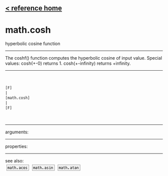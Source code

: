 [< reference home](index.html)
---

# math.cosh


hyperbolic cosine function

---

The coshf() function computes the hyperbolic cosine of input value.
Special values:
cosh(+-0) returns 1.
cosh(+-infinity) returns +infinity.
<br>


---


```


[F]
|
[math.cosh]
|
[F]

            
```

---
arguments:


---
properties:


---
see also:<br>
[![math.acos](img/object_math.acos.png)](math.acos.html)
[![math.asin](img/object_math.asin.png)](math.asin.html)
[![math.atan](img/object_math.atan.png)](math.atan.html)
